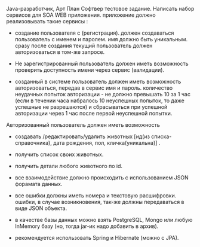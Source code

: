 Java-разработчик, Арт План Софтвер тестовое задание.
Написать набор сервисов для SOA WEB приложения.
приложение должно реализовывать такие сервисы : 
- создание пользователя с (регистрация).
должен создаваться пользователь с именем и паролем.
имя должно быть уникальным.
сразу после создания текущий пользователь должен авторизоваться в том-же запросе.

- Не зарегистрированный пользователь должен иметь возможность проверить доступность имени через сервис (валидации).

- созданный в системе пользователь должен иметь возможность авторизоваться, передав в сервис имя и пароль.
 количество неудачных попыток авторизации - не должно превышать 10 за 1 час
  (если в течении часа набралось 10 неуспешных попыток, то даже успешные не разрешаются) и сбрасываться при успешной авторизации через 1 час после первой неуспешной попытки.

Авторизованный пользователь должен иметь возможность 
- создавать /редактировать/удалить животных [ид(из списка-справочника), дата рождения, пол,  кличка(уникальна)] .
- получить список своих животных.
- получить детали любого животного по id.

- все взаимодействие должно происходить с использованием JSON форамата данных.

- все ошибки должны иметь номера и текстовую расшифровки. 
ошибки, в случае возникновения, так-же должны передаваться в виде JSON объекта.

- в качестве базы данных можно взять PostgreSQL, Mongo или любую InMemory базу (но, тогда jar-ик надо добавить в архив).

- рекомендуется использовать Spring и Hibernate (можно c JPA).